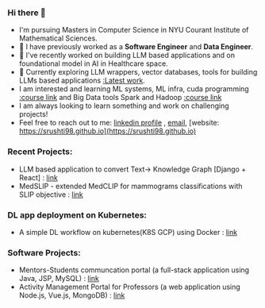 ### Hi there 👋

- I'm pursuing Masters in Computer Science in NYU Courant Institute of Mathematical Sciences.
- 🔭 I have previously worked as a **Software Engineer** and **Data Engineer**.
- 🌱 I've recently worked on building LLM based applications and on foundational model in AI in Healthcare space.
- 👯 Currently exploring LLM wrappers, vector databases, tools for building LLMs based applications [:Latest work](https://github.com/srushti98/langchain-project-basic).
- I am interested and learning ML systems, ML infra, cuda programming [:course link](https://nyu-mlsys.github.io) and Big Data tools Spark and Hadoop [:course link](https://cs.nyu.edu/courses/spring24/CSCI-GA.2437-001/)
- I am always looking to learn something and work on challenging projects!
- Feel free to reach out to me: [linkedin profile](https://www.linkedin.com/in/srushti-pawar-783b91166) , [email](sxp8182@nyu.edu), [website: https://srushti98.github.io](https://srushti98.github.io)

### Recent Projects:
* LLM based application to convert Text-> Knowledge Graph [Django + React] : [link](https://github.com/adithyaiyer1999/text2knowledgeGraph)  
* MedSLIP - extended MedCLIP for mammograms classifications with SLIP objective : [link](https://github.com/srushti98/Med-SLIP-a-combination-of-MedCLIP-and-SLIP)

### DL app deployment on Kubernetes:
* A simple DL workflow on kubernetes(K8S GCP) using Docker :  [link](https://github.com/srushti98/ml-kubernetes-mnist)

### Software Projects:
* Mentors-Students communcation portal (a full-stack application using Java, JSP, MySQL) : [link](https://github.com/srushti98/Mentors-Student-Bridge-Portal)
* Activity Management Portal for Professors (a web application using Node.js, Vue.js, MongoDB) : [link](https://github.com/srushti98/Teachers-Activity-Management-System-Nodejs)


